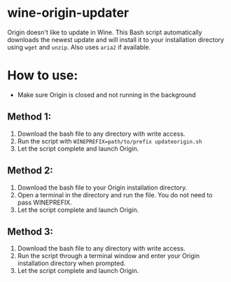 # wine-origin-updater
Origin doesn't like to update in Wine. This Bash script automatically downloads the newest update and will install it to your installation directory using `wget` and `unzip`. Also uses `aria2` if available.

# How to use:
- Make sure Origin is closed and not running in the background

## Method 1:
1. Download the bash file to any directory with write access.
2. Run the script with `WINEPREFIX=path/to/prefix updateorigin.sh`
3. Let the script complete and launch Origin.

## Method 2:
1. Download the bash file to your Origin installation directory.
2. Open a terminal in the directory and run the file. You do not need to pass WINEPREFIX.
3. Let the script complete and launch Origin.

## Method 3:
1. Download the bash file to any directory with write access.
2. Run the script through a terminal window and enter your Origin installation directory when prompted.
3. Let the script complete and launch Origin.
